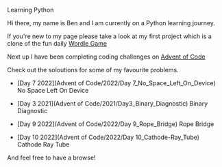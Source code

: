 
Learning Python


Hi there, my name is Ben and I am currently on a Python learning journey.

If you're new to my page please take a look at my first project which is a clone of the fun daily [Wordle Game](https://github.com/benb2110/berry-tree/tree/main/WordleGame)

Next up I have been completing coding challenges on [Advent of Code](https://adventofcode.com/)

Check out the soloutions for some of my favourite problems.

- [Day 7 2022](Advent of Code/2022/Day 7_No_Space_Left_On_Device) No Space Left On Device

- [Day 3 2021](Advent of Code/2021/Day3_Binary_Diagnostic)  Binary Diagnostic

- [Day 9 2022](Advent of Code/2022/Day 9_Rope_Bridge) Rope Bridge

- [Day 10 2022](Advent of Code/2022/Day 10_Cathode-Ray_Tube) Cathode Ray Tube



And feel free to have a browse!
